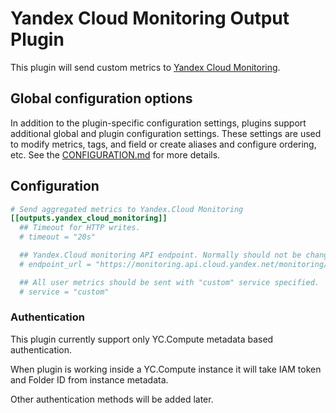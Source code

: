 # Yandex Cloud Monitoring Output Plugin

This plugin will send custom metrics to [Yandex Cloud
Monitoring](https://cloud.yandex.com/services/monitoring).

## Global configuration options <!-- @/docs/includes/plugin_config.md -->

In addition to the plugin-specific configuration settings, plugins support
additional global and plugin configuration settings. These settings are used to
modify metrics, tags, and field or create aliases and configure ordering, etc.
See the [CONFIGURATION.md][CONFIGURATION.md] for more details.

[CONFIGURATION.md]: ../../../docs/CONFIGURATION.md#plugins

## Configuration

```toml @sample.conf
# Send aggregated metrics to Yandex.Cloud Monitoring
[[outputs.yandex_cloud_monitoring]]
  ## Timeout for HTTP writes.
  # timeout = "20s"

  ## Yandex.Cloud monitoring API endpoint. Normally should not be changed
  # endpoint_url = "https://monitoring.api.cloud.yandex.net/monitoring/v2/data/write"

  ## All user metrics should be sent with "custom" service specified. 
  # service = "custom"
```

### Authentication

This plugin currently support only YC.Compute metadata based authentication.

When plugin is working inside a YC.Compute instance it will take IAM token and
Folder ID from instance metadata.

Other authentication methods will be added later.
